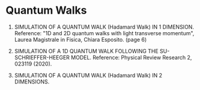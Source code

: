 # Quantum Walks

1. SIMULATION OF A QUANTUM WALK (Hadamard Walk) IN 1 DIMENSION. 
   Reference: "1D and 2D quantum walks with light transverse momentum", Laurea Magistrale in Fisica, Chiara Esposito. (page 6)
   
2. SIMULATION OF A 1D QUANTUM WALK FOLLOWING THE SU-SCHRIEFFER-HEEGER MODEL. 
   Reference: Physical Review Research 2, 023119 (2020).

3. SIMULATION OF A QUANTUM WALK (Hadamard Walk) IN 2 DIMENSIONS. 
